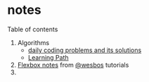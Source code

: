 # notes
Table of contents
1. Algorithms
	-  [daily coding problems and its solutions](/learning%20algorithm/daily%20coding%20problems)
	-  [Learning Path](/learning%20algorithm/path)
2. [Flexbox notes](flexbox.wesbos) from [@wesbos](twitter.com/wesbox) tutorials
3. 
<!--stackedit_data:
eyJoaXN0b3J5IjpbLTIxMDAyMTQ5MzldfQ==
-->